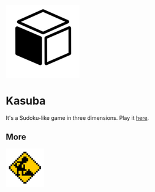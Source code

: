 ![Kasuba](favicon/android-chrome-192x192.png)

Kasuba
======
It's a Sudoku-like game in three dimensions.  Play it [here][app].

More
----
<img src="assets/underconstruction.gif" width="100" height="100"/>

[app]: https://kasuba.app